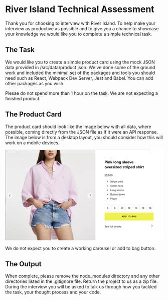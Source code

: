 # River Island Technical Assessment

Thank you for choosing to interview with River Island. To help make your interview as productive as possible and to give you a chance to showcase your knowledge we would like you to complete a simple technical task.

## The Task

We would like you to create a simple product card using the mock JSON data provided in /src/data/product.json. We've done some of the ground work and included the minimal set of the packages and tools you should need such as React, Webpack Dev Server, Jest and Babel. You can add other packages as you wish.

Plesae do not spend more than 1 hour on the task. We are not expecting a finished product. 

## The Product Card

The product card should look like the image below with all data, where possible, coming directly from the JSON file as if it were an API response. The image below is from a desktop layout, you should consider how this will work on a mobile devices.

![](product-card.png)

 We do not expect you to create a working carousel or add to bag button.


## The Output

When complete, please remove the node_modules directory and any other directories listed in the .gitignore file. Return the project to us as a zip file. During the interview you will be asked to talk us through how you tackled the task, your thought process and your code. 

